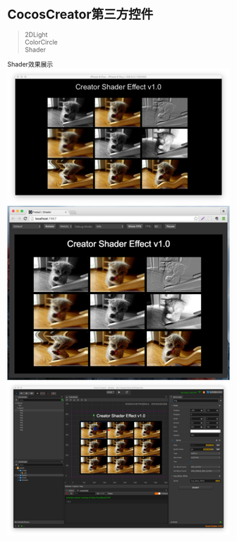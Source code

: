 # CocosCreator第三方控件
>2DLight  
>ColorCircle  
>Shader  

Shader效果展示  
![Shader Web运行效果](screen_imgs/iPhoneScreen.png)
![Shader iPhone运行效果](screen_imgs/webScreen.png)
![Shader Creator编辑器效果](screen_imgs/editor.png)

